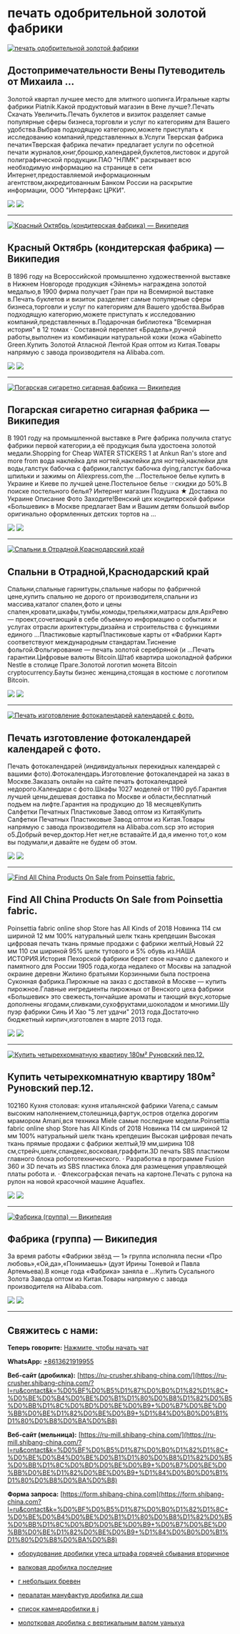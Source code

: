 # печать одобрительной золотой фабрики

<a href="https://swt.shibang-china.com/?l=ru&img&k=%D0%BF%D0%B5%D1%87%D0%B0%D1%82%D1%8C+%D0%BE%D0%B4%D0%BE%D0%B1%D1%80%D0%B8%D1%82%D0%B5%D0%BB%D1%8C%D0%BD%D0%BE%D0%B9+%D0%B7%D0%BE%D0%BB%D0%BE%D1%82%D0%BE%D0%B9+%D1%84%D0%B0%D0%B1%D1%80%D0%B8%D0%BA%D0%B8" target="_blank">![печать одобрительной золотой фабрики](http://static.shibang-china.com/all-800x300/1164.jpg)</a>

## Достопримечательности Вены Путеводитель от Михаила …
Золотой квартал лучшее место для элитного шопинга.Игральные карты фабрики Piatnik.Какой продуктовый магазин в Вене лучше?.Печать Скачать Увеличить.Печать буклетов и визиток разделяет самые популярные сферы бизнеса,торговли и услуг по категориям для Вашего удобства.Выбрав подходящую категорию,можете приступать к исследованию компаний,представленных в.Услуги Тверская фабрика печати&#171;Тверская фабрика печати&#187; предлагает услуги по офсетной печати журналов,книг,брошюр,календарей,буклетов,листовок и другой полиграфической продукции.ПАО &quot;НЛМК&quot; раскрывает всю необходимую информацию на странице в сети Интернет,предоставляемой информационным агентством,аккредитованным Банком России на раскрытие информации, ООО &quot;Интерфакс ЦРКИ&quot;.


<a href="https://whatsapp.shibangsoft.com/WhatsApp.php" target="_blank" title="WhatsApp">![](http://static.shibang-china.com/icon/whatsapp.png)</a> <a href="https://swt.shibang-china.com/?l=ru&icon&k=%D0%BF%D0%B5%D1%87%D0%B0%D1%82%D1%8C+%D0%BE%D0%B4%D0%BE%D0%B1%D1%80%D0%B8%D1%82%D0%B5%D0%BB%D1%8C%D0%BD%D0%BE%D0%B9+%D0%B7%D0%BE%D0%BB%D0%BE%D1%82%D0%BE%D0%B9+%D1%84%D0%B0%D0%B1%D1%80%D0%B8%D0%BA%D0%B8" target="_blank">![](http://static.shibang-china.com/icon/chat-ru.png)</a>

---

<a href="https://swt.shibang-china.com/?l=ru&img&k=%D0%BF%D0%B5%D1%87%D0%B0%D1%82%D1%8C+%D0%BE%D0%B4%D0%BE%D0%B1%D1%80%D0%B8%D1%82%D0%B5%D0%BB%D1%8C%D0%BD%D0%BE%D0%B9+%D0%B7%D0%BE%D0%BB%D0%BE%D1%82%D0%BE%D0%B9+%D1%84%D0%B0%D0%B1%D1%80%D0%B8%D0%BA%D0%B8" target="_blank">![Красный Октябрь (кондитерская фабрика) — Википедия](http://static.shibang-china.com/all-800x300/1458.jpg)</a>

## Красный Октябрь (кондитерская фабрика) — Википедия
В 1896 году на Всероссийской промышленно художественной выставке в Нижнем Новгороде продукция &#171;Эйнемъ&#187; награждена золотой медалью,в 1900 фирма получает Гран при на Всемирной выставке в.Печать буклетов и визиток разделяет самые популярные сферы бизнеса,торговли и услуг по категориям для Вашего удобства.Выбрав подходящую категорию,можете приступать к исследованию компаний,представленных в.Подарочная библиотека &quot;Всемирная история&quot; в 12 томах&nbsp;&#0183;&#32;Составной переплет &#171;Брадель&#187;,ручной работы,выполнен из комбинации натуральной кожи (кожа &#171;Gabinetto Green.Купить Золотой Атласной Лентой Края оптом из Китая.Товары напрямую с завода производителя на Alibaba.com.


<a href="https://whatsapp.shibangsoft.com/WhatsApp.php" target="_blank" title="WhatsApp">![](http://static.shibang-china.com/icon/whatsapp.png)</a> <a href="https://swt.shibang-china.com/?l=ru&icon&k=%D0%BF%D0%B5%D1%87%D0%B0%D1%82%D1%8C+%D0%BE%D0%B4%D0%BE%D0%B1%D1%80%D0%B8%D1%82%D0%B5%D0%BB%D1%8C%D0%BD%D0%BE%D0%B9+%D0%B7%D0%BE%D0%BB%D0%BE%D1%82%D0%BE%D0%B9+%D1%84%D0%B0%D0%B1%D1%80%D0%B8%D0%BA%D0%B8" target="_blank">![](http://static.shibang-china.com/icon/chat-ru.png)</a>

---

<a href="https://swt.shibang-china.com/?l=ru&img&k=%D0%BF%D0%B5%D1%87%D0%B0%D1%82%D1%8C+%D0%BE%D0%B4%D0%BE%D0%B1%D1%80%D0%B8%D1%82%D0%B5%D0%BB%D1%8C%D0%BD%D0%BE%D0%B9+%D0%B7%D0%BE%D0%BB%D0%BE%D1%82%D0%BE%D0%B9+%D1%84%D0%B0%D0%B1%D1%80%D0%B8%D0%BA%D0%B8" target="_blank">![Погарская сигаретно сигарная фабрика — Википедия](http://static.shibang-china.com/all-800x300/552.jpg)</a>

## Погарская сигаретно сигарная фабрика — Википедия
В 1901 году на промышленной выставке в Риге фабрика получила статус фабрики первой категории,а её продукция была удостоена золотой медали.Shopping for Cheap WATER STICKERS 1 at Ankun Ran's store and more from вода наклейка для ногтей,наклейки для ногтей,наклейки для воды,галстук бабочка с фабрики,галстук бабочка dying,галстук бабочка шпильки и зажимы on Aliexpress.com,the …Постельное белье купить в Украине и Киеве по лучшей цене.Постельное белье ☞скидки до 50%.В поиске постельного белья? Интернет магазин Подушка ★ Доставка по Украине Описание Фото Заходите!Венский цех кондитерской фабрики &#171;Большевик&#187; в Москве предлагает Вам и Вашим детям большой выбор оригинально оформленных детских тортов на …


<a href="https://whatsapp.shibangsoft.com/WhatsApp.php" target="_blank" title="WhatsApp">![](http://static.shibang-china.com/icon/whatsapp.png)</a> <a href="https://swt.shibang-china.com/?l=ru&icon&k=%D0%BF%D0%B5%D1%87%D0%B0%D1%82%D1%8C+%D0%BE%D0%B4%D0%BE%D0%B1%D1%80%D0%B8%D1%82%D0%B5%D0%BB%D1%8C%D0%BD%D0%BE%D0%B9+%D0%B7%D0%BE%D0%BB%D0%BE%D1%82%D0%BE%D0%B9+%D1%84%D0%B0%D0%B1%D1%80%D0%B8%D0%BA%D0%B8" target="_blank">![](http://static.shibang-china.com/icon/chat-ru.png)</a>

---

<a href="https://swt.shibang-china.com/?l=ru&img&k=%D0%BF%D0%B5%D1%87%D0%B0%D1%82%D1%8C+%D0%BE%D0%B4%D0%BE%D0%B1%D1%80%D0%B8%D1%82%D0%B5%D0%BB%D1%8C%D0%BD%D0%BE%D0%B9+%D0%B7%D0%BE%D0%BB%D0%BE%D1%82%D0%BE%D0%B9+%D1%84%D0%B0%D0%B1%D1%80%D0%B8%D0%BA%D0%B8" target="_blank">![Спальни в Отрадной,Краснодарский край](http://static.shibang-china.com/all-800x300/851.jpg)</a>

## Спальни в Отрадной,Краснодарский край
Спальни,спальные гарнитуры,спальные наборы по фабричной цене,купить спальню не дорого от производителя,спальни из массива,каталог спален,фото и цены спален,кровати,шкафы,тумбы,комоды,трельяжи,матрасы для.АрхРевю — проект,сочетающий в себе объемную информацию о событиях и услугах отрасли архитектуры,дизайна и строительства с функциями единого …Пластиковые картыПластиковые карты от &#171;Фабрики Карт&#187; соответствуют международным стандартам.Тиснение фольгой.Фольгирование — печать золотой серебряной (и …Печать гарантии.Цифровые валюты Bitcoin.Штаб квартира шоколадной фабрики Nestle в столице Праге.Золотой логотип монета Bitcoin cryptocurrency.Бауты бизнес женщина,стоящая в костюме с логотипом Bitcoin.


<a href="https://whatsapp.shibangsoft.com/WhatsApp.php" target="_blank" title="WhatsApp">![](http://static.shibang-china.com/icon/whatsapp.png)</a> <a href="https://swt.shibang-china.com/?l=ru&icon&k=%D0%BF%D0%B5%D1%87%D0%B0%D1%82%D1%8C+%D0%BE%D0%B4%D0%BE%D0%B1%D1%80%D0%B8%D1%82%D0%B5%D0%BB%D1%8C%D0%BD%D0%BE%D0%B9+%D0%B7%D0%BE%D0%BB%D0%BE%D1%82%D0%BE%D0%B9+%D1%84%D0%B0%D0%B1%D1%80%D0%B8%D0%BA%D0%B8" target="_blank">![](http://static.shibang-china.com/icon/chat-ru.png)</a>

---

<a href="https://swt.shibang-china.com/?l=ru&img&k=%D0%BF%D0%B5%D1%87%D0%B0%D1%82%D1%8C+%D0%BE%D0%B4%D0%BE%D0%B1%D1%80%D0%B8%D1%82%D0%B5%D0%BB%D1%8C%D0%BD%D0%BE%D0%B9+%D0%B7%D0%BE%D0%BB%D0%BE%D1%82%D0%BE%D0%B9+%D1%84%D0%B0%D0%B1%D1%80%D0%B8%D0%BA%D0%B8" target="_blank">![Печать изготовление фотокалендарей календарей с фото.](http://static.shibang-china.com/all-800x300/181.jpg)</a>

## Печать изготовление фотокалендарей календарей с фото.
Печать фотокалендарей (индивидуальных перекидных календарей с вашими фото).Фотокалендарь.Изготовление фотокалендарей на заказ в Москве.Заказать онлайн на сайте печать фотокалендарей недорого.Календари с фото.Шкафы 1027 моделей от 1190 руб.Гарантия лучшей цены,дешевая доставка по Москве и области,бесплатный подъем на лифте.Гарантия на продукцию до 18 месяцевКупить Салфетки Печатных Пластиковые Завод оптом из КитаяКупить Салфетки Печатных Пластиковые Завод оптом из Китая.Товары напрямую с завода производителя на Alibaba.com.scp это история o5.Добрый вечер,доктор.Нет нет,не вставайте.И да,я именно тот,о ком вы подумали,и давайте не будем об этом.


<a href="https://whatsapp.shibangsoft.com/WhatsApp.php" target="_blank" title="WhatsApp">![](http://static.shibang-china.com/icon/whatsapp.png)</a> <a href="https://swt.shibang-china.com/?l=ru&icon&k=%D0%BF%D0%B5%D1%87%D0%B0%D1%82%D1%8C+%D0%BE%D0%B4%D0%BE%D0%B1%D1%80%D0%B8%D1%82%D0%B5%D0%BB%D1%8C%D0%BD%D0%BE%D0%B9+%D0%B7%D0%BE%D0%BB%D0%BE%D1%82%D0%BE%D0%B9+%D1%84%D0%B0%D0%B1%D1%80%D0%B8%D0%BA%D0%B8" target="_blank">![](http://static.shibang-china.com/icon/chat-ru.png)</a>

---

<a href="https://swt.shibang-china.com/?l=ru&img&k=%D0%BF%D0%B5%D1%87%D0%B0%D1%82%D1%8C+%D0%BE%D0%B4%D0%BE%D0%B1%D1%80%D0%B8%D1%82%D0%B5%D0%BB%D1%8C%D0%BD%D0%BE%D0%B9+%D0%B7%D0%BE%D0%BB%D0%BE%D1%82%D0%BE%D0%B9+%D1%84%D0%B0%D0%B1%D1%80%D0%B8%D0%BA%D0%B8" target="_blank">![Find All China Products On Sale from Poinsettia fabric.](http://static.shibang-china.com/all-800x300/1087.jpg)</a>

## Find All China Products On Sale from Poinsettia fabric.
Poinsettia fabric online shop Store has All Kinds of 2018 Новинка 114 см шириной 12 мм 100% натуральный шелк ткань крепдешин Высокая цифровая печать ткань прямые продажи с фабрики желтый,Новый 22 мм 110 см шириной 95% шелк тутового и 5% обувь из.НАША ИСТОРИЯ.История Пехорской фабрики берет свое начало с далекого и памятного для России 1905 года,когда недалеко от Москвы на западной окраине деревни Жилино братьями Корзинными была построена Суконная фабрика.Пирожные на заказ с доставкой в Москве — купить пирожное.Главные ингредиенты пирожных от Венского цеха фабрики &#171;Большевик&#187; это свежесть,тончайшие ароматы и тающий вкус,которые дополнены ягодами,сливками,сухофруктами,шоколадом и многими.Шу пуэр фабрики Синь И Хао &quot;5 лет удачи&quot; 2013 года.Достаточно бюджетный кирпич,изготовлен в марте 2013 года.


<a href="https://whatsapp.shibangsoft.com/WhatsApp.php" target="_blank" title="WhatsApp">![](http://static.shibang-china.com/icon/whatsapp.png)</a> <a href="https://swt.shibang-china.com/?l=ru&icon&k=%D0%BF%D0%B5%D1%87%D0%B0%D1%82%D1%8C+%D0%BE%D0%B4%D0%BE%D0%B1%D1%80%D0%B8%D1%82%D0%B5%D0%BB%D1%8C%D0%BD%D0%BE%D0%B9+%D0%B7%D0%BE%D0%BB%D0%BE%D1%82%D0%BE%D0%B9+%D1%84%D0%B0%D0%B1%D1%80%D0%B8%D0%BA%D0%B8" target="_blank">![](http://static.shibang-china.com/icon/chat-ru.png)</a>

---

<a href="https://swt.shibang-china.com/?l=ru&img&k=%D0%BF%D0%B5%D1%87%D0%B0%D1%82%D1%8C+%D0%BE%D0%B4%D0%BE%D0%B1%D1%80%D0%B8%D1%82%D0%B5%D0%BB%D1%8C%D0%BD%D0%BE%D0%B9+%D0%B7%D0%BE%D0%BB%D0%BE%D1%82%D0%BE%D0%B9+%D1%84%D0%B0%D0%B1%D1%80%D0%B8%D0%BA%D0%B8" target="_blank">![Купить четырехкомнатную квартиру 180м&#178; Руновский пер.12.](http://static.shibang-china.com/all-800x300/599.jpg)</a>

## Купить четырехкомнатную квартиру 180м&#178; Руновский пер.12.
102160 Кухня столовая: кухня итальянской фабрики Varena,с самым высоким наполнением,столешница,фартук,остров отделка дорогим мрамором Amani,вся техника Miele самые последние модели.Poinsettia fabric online shop Store has All Kinds of 2018 Новинка 114 см шириной 12 мм 100% натуральный шелк ткань крепдешин Высокая цифровая печать ткань прямые продажи с фабрики желтый,19 мм,ширина 108 см,стрейч,шелк,спандекс,восковая,граффити.3D печать SBS пластиком главного блока робототехнического.&nbsp;&#0183;&#32;Разработка в программе Fusion 360 и 3D печать из SBS пластика блока для размещения управляющей платы робота и.&nbsp;&#0183;&#32;Флексографская печать на картоне.Печать с рулона на рулон на новой красочной машине Aquaflex.


<a href="https://whatsapp.shibangsoft.com/WhatsApp.php" target="_blank" title="WhatsApp">![](http://static.shibang-china.com/icon/whatsapp.png)</a> <a href="https://swt.shibang-china.com/?l=ru&icon&k=%D0%BF%D0%B5%D1%87%D0%B0%D1%82%D1%8C+%D0%BE%D0%B4%D0%BE%D0%B1%D1%80%D0%B8%D1%82%D0%B5%D0%BB%D1%8C%D0%BD%D0%BE%D0%B9+%D0%B7%D0%BE%D0%BB%D0%BE%D1%82%D0%BE%D0%B9+%D1%84%D0%B0%D0%B1%D1%80%D0%B8%D0%BA%D0%B8" target="_blank">![](http://static.shibang-china.com/icon/chat-ru.png)</a>

---

<a href="https://swt.shibang-china.com/?l=ru&img&k=%D0%BF%D0%B5%D1%87%D0%B0%D1%82%D1%8C+%D0%BE%D0%B4%D0%BE%D0%B1%D1%80%D0%B8%D1%82%D0%B5%D0%BB%D1%8C%D0%BD%D0%BE%D0%B9+%D0%B7%D0%BE%D0%BB%D0%BE%D1%82%D0%BE%D0%B9+%D1%84%D0%B0%D0%B1%D1%80%D0%B8%D0%BA%D0%B8" target="_blank">![Фабрика (группа) — Википедия](http://static.shibang-china.com/all-800x300/805.jpg)</a>

## Фабрика (группа) — Википедия
За время работы &#171;Фабрики звёзд — 1&#187; группа исполняла песни &#171;Про любовь&#187;,&#171;Ой,да&#187;,&#171;Понимаешь&#187; (дуэт Ирины Тоневой и Павла Артемьева).В конце года &#171;Фабрика&#187; заняла е …Купить Сусального Золота Завода оптом из Китая.Товары напрямую с завода производителя на Alibaba.com.

<a href="https://whatsapp.shibangsoft.com/WhatsApp.php" target="_blank" title="WhatsApp">![](http://static.shibang-china.com/icon/whatsapp.png)</a> <a href="https://swt.shibang-china.com/?l=ru&icon&k=%D0%BF%D0%B5%D1%87%D0%B0%D1%82%D1%8C+%D0%BE%D0%B4%D0%BE%D0%B1%D1%80%D0%B8%D1%82%D0%B5%D0%BB%D1%8C%D0%BD%D0%BE%D0%B9+%D0%B7%D0%BE%D0%BB%D0%BE%D1%82%D0%BE%D0%B9+%D1%84%D0%B0%D0%B1%D1%80%D0%B8%D0%BA%D0%B8" target="_blank">![](http://static.shibang-china.com/icon/chat-ru.png)</a>

---
## Свяжитесь с нами:

**Теперь говорите:** [Нажмите, чтобы начать чат](https://swt.shibang-china.com?l=ru&contact&k=%D0%BF%D0%B5%D1%87%D0%B0%D1%82%D1%8C+%D0%BE%D0%B4%D0%BE%D0%B1%D1%80%D0%B8%D1%82%D0%B5%D0%BB%D1%8C%D0%BD%D0%BE%D0%B9+%D0%B7%D0%BE%D0%BB%D0%BE%D1%82%D0%BE%D0%B9+%D1%84%D0%B0%D0%B1%D1%80%D0%B8%D0%BA%D0%B8)

**WhatsApp:**  [+8613621919955](https://whatsapp.shibangsoft.com/WhatsApp.php)

**Веб-сайт (дробилка):** [https://ru-crusher.shibang-china.com/](https://ru-crusher.shibang-china.com/?l=ru&contact&k=%D0%BF%D0%B5%D1%87%D0%B0%D1%82%D1%8C+%D0%BE%D0%B4%D0%BE%D0%B1%D1%80%D0%B8%D1%82%D0%B5%D0%BB%D1%8C%D0%BD%D0%BE%D0%B9+%D0%B7%D0%BE%D0%BB%D0%BE%D1%82%D0%BE%D0%B9+%D1%84%D0%B0%D0%B1%D1%80%D0%B8%D0%BA%D0%B8)

**Веб-сайт (мельница):** [https://ru-mill.shibang-china.com/](https://ru-mill.shibang-china.com/?l=ru&contact&k=%D0%BF%D0%B5%D1%87%D0%B0%D1%82%D1%8C+%D0%BE%D0%B4%D0%BE%D0%B1%D1%80%D0%B8%D1%82%D0%B5%D0%BB%D1%8C%D0%BD%D0%BE%D0%B9+%D0%B7%D0%BE%D0%BB%D0%BE%D1%82%D0%BE%D0%B9+%D1%84%D0%B0%D0%B1%D1%80%D0%B8%D0%BA%D0%B8)

**Форма запроса:** [https://form.shibang-china.com](https://form.shibang-china.com?l=ru&contact&k=%D0%BF%D0%B5%D1%87%D0%B0%D1%82%D1%8C+%D0%BE%D0%B4%D0%BE%D0%B1%D1%80%D0%B8%D1%82%D0%B5%D0%BB%D1%8C%D0%BD%D0%BE%D0%B9+%D0%B7%D0%BE%D0%BB%D0%BE%D1%82%D0%BE%D0%B9+%D1%84%D0%B0%D0%B1%D1%80%D0%B8%D0%BA%D0%B8)

* [оборудование дробилки утеса штрафа горячей сбывания вторичное](../121/%D0%BE%D0%B1%D0%BE%D1%80%D1%83%D0%B4%D0%BE%D0%B2%D0%B0%D0%BD%D0%B8%D0%B5%20%D0%B4%D1%80%D0%BE%D0%B1%D0%B8%D0%BB%D0%BA%D0%B8%20%D1%83%D1%82%D0%B5%D1%81%D0%B0%20%D1%88%D1%82%D1%80%D0%B0%D1%84%D0%B0%20%D0%B3%D0%BE%D1%80%D1%8F%D1%87%D0%B5%D0%B9%20%D1%81%D0%B1%D1%8B%D0%B2%D0%B0%D0%BD%D0%B8%D1%8F%20%D0%B2%D1%82%D0%BE%D1%80%D0%B8%D1%87%D0%BD%D0%BE%D0%B5.md)

* [валковая дробилка последние](../124/%D0%B2%D0%B0%D0%BB%D0%BA%D0%BE%D0%B2%D0%B0%D1%8F%20%D0%B4%D1%80%D0%BE%D0%B1%D0%B8%D0%BB%D0%BA%D0%B0%20%D0%BF%D0%BE%D1%81%D0%BB%D0%B5%D0%B4%D0%BD%D0%B8%D0%B5.md)

* [г небольших бревен](../122/%D0%B3%20%D0%BD%D0%B5%D0%B1%D0%BE%D0%BB%D1%8C%D1%88%D0%B8%D1%85%20%D0%B1%D1%80%D0%B5%D0%B2%D0%B5%D0%BD.md)

* [пералатан мануфактур дробилка ди сша](../124/%D0%BF%D0%B5%D1%80%D0%B0%D0%BB%D0%B0%D1%82%D0%B0%D0%BD%20%D0%BC%D0%B0%D0%BD%D1%83%D1%84%D0%B0%D0%BA%D1%82%D1%83%D1%80%20%D0%B4%D1%80%D0%BE%D0%B1%D0%B8%D0%BB%D0%BA%D0%B0%20%D0%B4%D0%B8%20%D1%81%D1%88%D0%B0.md)

* [список камнедробилки в j](../124/%D1%81%D0%BF%D0%B8%D1%81%D0%BE%D0%BA%20%D0%BA%D0%B0%D0%BC%D0%BD%D0%B5%D0%B4%D1%80%D0%BE%D0%B1%D0%B8%D0%BB%D0%BA%D0%B8%20%D0%B2%20j.md)

* [молотковая дробилка с вертикальным валом уаньхуа](../125/%D0%BC%D0%BE%D0%BB%D0%BE%D1%82%D0%BA%D0%BE%D0%B2%D0%B0%D1%8F%20%D0%B4%D1%80%D0%BE%D0%B1%D0%B8%D0%BB%D0%BA%D0%B0%20%D1%81%20%D0%B2%D0%B5%D1%80%D1%82%D0%B8%D0%BA%D0%B0%D0%BB%D1%8C%D0%BD%D1%8B%D0%BC%20%D0%B2%D0%B0%D0%BB%D0%BE%D0%BC%20%D1%83%D0%B0%D0%BD%D1%8C%D1%85%D1%83%D0%B0.md)